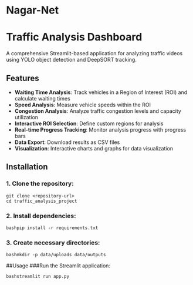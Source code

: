 # Nagar-Net
# Traffic Analysis Dashboard

A comprehensive Streamlit-based application for analyzing traffic videos using YOLO object detection and DeepSORT tracking.

## Features

- **Waiting Time Analysis**: Track vehicles in a Region of Interest (ROI) and calculate waiting times
- **Speed Analysis**: Measure vehicle speeds within the ROI
- **Congestion Analysis**: Analyze traffic congestion levels and capacity utilization
- **Interactive ROI Selection**: Define custom regions for analysis
- **Real-time Progress Tracking**: Monitor analysis progress with progress bars
- **Data Export**: Download results as CSV files
- **Visualization**: Interactive charts and graphs for data visualization

## Installation

### 1. Clone the repository:
```
git clone <repository-url>
cd traffic_analysis_project
```
### 2. Install dependencies:
```
bashpip install -r requirements.txt
```
### 3. Create necessary directories:
```
bashmkdir -p data/uploads data/outputs
```
##Usage
###Run the Streamlit application:
```
bashstreamlit run app.py
```
